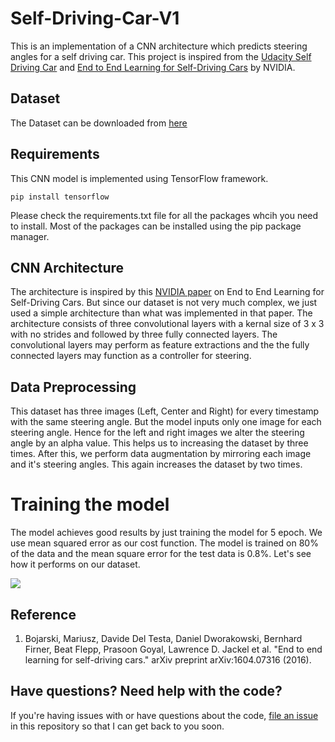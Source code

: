 # Self-Driving-Car-V1

This is an implementation of a CNN architecture which predicts steering angles for a self driving car. This project is inspired from the [Udacity Self Driving Car](https://github.com/udacity/CarND-Behavioral-Cloning-P3) and [End to End Learning for Self-Driving Cars](https://devblogs.nvidia.com/deep-learning-self-driving-cars/) by NVIDIA.

## Dataset

The Dataset can be downloaded from [here](https://d17h27t6h515a5.cloudfront.net/topher/2016/December/584f6edd_data/data.zip)

## Requirements

This CNN model is implemented using TensorFlow framework.

```
pip install tensorflow
```

Please check the requirements.txt file for all the packages whcih you need to install. Most of the packages can be installed using the pip package manager.

## CNN Architecture

The architecture is inspired by this [NVIDIA paper](https://arxiv.org/abs/1604.07316) on End to End Learning for Self-Driving Cars. But since our dataset is not very much complex, we just used a simple architecture than what was implemented in that paper. The architecture consists of three convolutional layers with a kernal size of 3 x 3 with no strides and followed by three fully connected layers. The convolutional layers may perform as feature extractions and the the fully connected layers may function as a controller for steering.

## Data Preprocessing

This dataset has three images (Left, Center and Right) for every timestamp with the same steering angle. But the model inputs only one image for each steering angle. Hence for the left and right images we alter the steering angle by an alpha value. This helps us to increasing the dataset by three times. After this, we perform data augmentation by mirroring each image and it's steering angles. This again increases the dataset by two times.

# Training the model

The model achieves good results by just training the model for 5 epoch. We use mean squared error as our cost function. The model is trained on 80% of the data and the mean square error for the test data is 0.8%. Let's see how it performs on our dataset.

![](demo.gif)

## Reference

1. Bojarski, Mariusz, Davide Del Testa, Daniel Dworakowski, Bernhard Firner, Beat Flepp, Prasoon Goyal, Lawrence D. Jackel et al. "End to end learning for self-driving cars." arXiv preprint arXiv:1604.07316 (2016).

## Have questions? Need help with the code?

If you're having issues with or have questions about the code, [file an issue](https://github.com/aravindmanoharan/Self-Driving-Car-V1/issues) in this repository so that I can get back to you soon.
